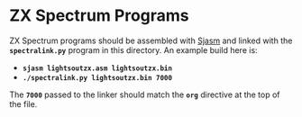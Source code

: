 # ZX Spectrum Programs

ZX Spectrum programs should be assembled with [Sjasm](https://github.com/Konamiman/Sjasm) and linked with the **`spectralink.py`** program in this directory. An example build here is:

* **`sjasm lightsoutzx.asm lightsoutzx.bin`**
* **`./spectralink.py lightsoutzx.bin 7000`**

The **`7000`** passed to the linker should match the **`org`** directive at the top of the file.
